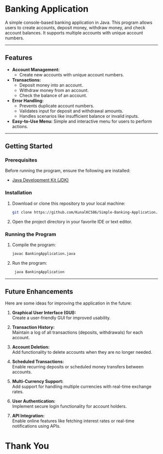 # Banking Application

A simple console-based banking application in Java. This program allows users to create accounts, deposit money, withdraw money, and check account balances. It supports multiple accounts with unique account numbers.

---

## Features

- **Account Management:**
  - Create new accounts with unique account numbers.
- **Transactions:**
  - Deposit money into an account.
  - Withdraw money from an account.
  - Check the balance of an account.
- **Error Handling:**
  - Prevents duplicate account numbers.
  - Validates input for deposit and withdrawal amounts.
  - Handles scenarios like insufficient balance or invalid inputs.
- **Easy-to-Use Menu:** Simple and interactive menu for users to perform actions.

---

## Getting Started

### Prerequisites

Before running the program, ensure the following are installed:
- [Java Development Kit (JDK)](https://www.oracle.com/java/technologies/javase-jdk-downloads.html)

### Installation

1. Download or clone this repository to your local machine:
   ```bash
   git clone https://github.com/KunalKC586/Simple-Banking-Application.git
2. Open the project directory in your favorite IDE or text editor.

### Running the Program

1. Compile the program:
   ```bash
   javac BankingApplication.java
2. Run the program:
   ```bash
    java BankingApplication

---

## Future Enhancements

Here are some ideas for improving the application in the future:

1. **Graphical User Interface (GUI):**  
 Create a user-friendly GUI for improved usability.

2. **Transaction History:**  
 Maintain a log of all transactions (deposits, withdrawals) for each account.

3. **Account Deletion:**  
 Add functionality to delete accounts when they are no longer needed.

4. **Scheduled Transactions:**  
 Enable recurring deposits or scheduled money transfers between accounts.

5. **Multi-Currency Support:**  
 Add support for handling multiple currencies with real-time exchange rates.

6. **User Authentication:**  
 Implement secure login functionality for account holders.

7. **API Integration:**  
 Enable online features like fetching interest rates or real-time notifications using APIs.

# Thank You
